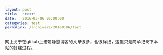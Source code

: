 ```yaml
---
layout: post
title:  "test"
date:   2016-03-06 00:00:00
categories: test
permalink: /archivers/20160306/test
---
```


网上关于在github上搭建静态博客的文章很多，也很详细，这里只是简单记录下本站的搭建过程。


